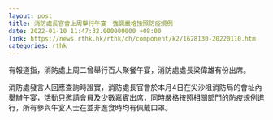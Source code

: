 ```yaml
---
layout: post
title: 消防處長官會上周舉行午宴　強調嚴格按照防疫規例
date: 2022-01-10 11:47:32.000000000 +08:00
link: https://news.rthk.hk/rthk/ch/component/k2/1628130-20220110.htm
categories: rthk
---
```


有報道指，消防處上周二曾舉行百人聚餐午宴，消防處處長梁偉雄有份出席。

消防處發言人回應查詢時證實，消防處長官會於本月4日在尖沙咀消防局的會址內舉辦午宴，活動只邀請會員及少數嘉賓出席，同時嚴格按照相關部門的防疫規例進行，所有參與午宴人士在並非進食時均有佩戴口罩。
